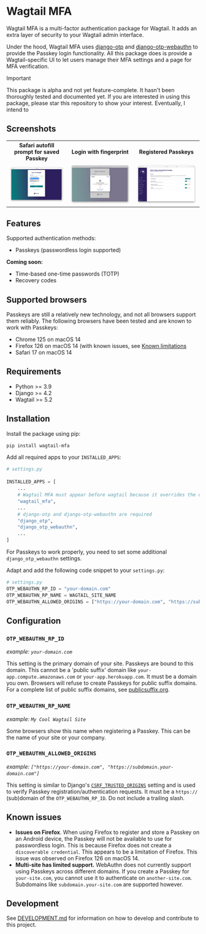 # Wagtail MFA

Wagtail MFA is a multi-factor authentication package for Wagtail. It adds an extra layer of security to your Wagtail admin interface.

Under the hood, Wagtail MFA uses [django-otp](https://github.com/django-otp/django-otp/) and [django-otp-webauthn](https://github.com/Stormbase/django-otp-webauthn) to provide the Passkey login functionality. All this package does is provide a Wagtail-specific UI to let users manage their MFA settings and a page for MFA verification.

> [!IMPORTANT]  
> This package is alpha and not yet feature-complete. It hasn't been thoroughly tested and documented yet. If you are interested in using this package, please star this repository to show your interest. Eventually, I intend to

## Screenshots

<table>
    <tbody>
        <th>Safari autofill prompt for saved Passkey</th>
        <th>Login with fingerprint</th>
        <th>Registered Passkeys</th>
        <tr>
            <td>
                <a href="https://github.com/Stormbase/wagtail-mfa/blob/main/docs/images/wagtail-login-autofill-prompt.png" target="_blank">
                    <img src="https://github.com/Stormbase/wagtail-mfa/blob/main/docs/images/wagtail-login-autofill-prompt.png" alt="Wagtail login page showing a browser prompt to login to this site using saved Passkey">
                </a>
            </td>
            <td>
                <a href="https://github.com/Stormbase/wagtail-mfa/blob/main/docs/images/wagtail-login-touchid-prompt.png" target="_blank">
                    <img src="https://github.com/Stormbase/wagtail-mfa/blob/main/docs/images/wagtail-login-touchid-prompt.png" alt="Wagtail login page showing a browser prompt asking for a fingerprint scan">
                </a>
            </td>
            <td>
                <a href="https://github.com/Stormbase/wagtail-mfa/blob/main/docs/images/wagtail-user-passkeys-listing.png" target="_blank">
                    <img src="https://github.com/Stormbase/wagtail-mfa/blob/main/docs/images/wagtail-user-passkeys-listing.png" alt="Wagtail account settings page showing a list of registered Passkeys">
                </a>
            </td>
        </tr>
    </tbody>
</table>

## Features

Supported authentication methods:

- Passkeys (passwordless login supported)

**Coming soon:**

- Time-based one-time passwords (TOTP)
- Recovery codes

## Supported browsers

Passkeys are still a relatively new technology, and not all browsers support them reliably. The following browsers have been tested and are known to work with Passkeys:

- Chrome 125 on macOS 14
- Firefox 126 on macOS 14 (with known issues, see [Known limitations](#known-limitations)
- Safari 17 on macOS 14

[^1]: There is a known issue with logging in without a password, see [Known limitations](#known-limitations) for more information.

## Requirements

- Python >= 3.9
- Django >= 4.2
- Wagtail >= 5.2

## Installation

Install the package using pip:

```console
pip install wagtail-mfa
```

Add all required apps to your `INSTALLED_APPS`:

```python
# settings.py

INSTALLED_APPS = [
    ...
    # Wagtail MFA must appear before wagtail because it overrides the default Wagtail login template
    "wagtail_mfa",
    ...
    # django-otp and django-otp-webauthn are required
    "django_otp",
    "django_otp_webauthn",
    ...
]
```

For Passkeys to work properly, you need to set some additional `django_otp_webauthn` settings.

Adapt and add the following code snippet to your `settings.py`:

```python
# settings.py
OTP_WEBAUTHN_RP_ID = "your-domain.com"
OTP_WEBAUTHN_RP_NAME = WAGTAIL_SITE_NAME
OTP_WEBAUTHN_ALLOWED_ORIGINS = ["https://your-domain.com", "https://subdomain.your-domain.com"]
```

## Configuration

### `OTP_WEBAUTHN_RP_ID`

_example: `your-domain.com`_

This setting is the primary domain of your site. Passkeys are bound to this domain. This cannot be a 'public suffix' domain like `your-app.compute.amazonaws.com` or `your-app.herokuapp.com`. It must be a domain you own. Browsers will refuse to create Passkeys for public suffix domains. For a complete list of public suffix domains, see [publicsuffix.org](https://publicsuffix.org/list/public_suffix_list.dat).

### `OTP_WEBAUTHN_RP_NAME`

_example: `My Cool Wagtail Site`_

Some browsers show this name when registering a Passkey. This can be the name of your site or your company.

### `OTP_WEBAUTHN_ALLOWED_ORIGINS`

_example: `["https://your-domain.com", "https://subdomain.your-domain.com"]`_

This setting is similar to Django's [`CSRF_TRUSTED_ORIGINS`](https://docs.djangoproject.com/en/dev/ref/settings/#std-setting-CSRF_TRUSTED_ORIGINS) setting and is used to verify Passkey registration/authentication requests. It must be a `https://` (sub)domain of the `OTP_WEBAUTHN_RP_ID`. Do not include a trailing slash.

## Known issues

- **Issues on Firefox**. When using Firefox to register and store a Passkey on an Android device, the Passkey will not be available to use for passwordless login. This is because Firefox does not create a `discoverable credential`. This appears to be a limitation of Firefox. This issue was observed on Firefox 126 on macOS 14.
- **Multi-site has limited support.** WebAuthn does not currently support using Passkeys across different domains. If you create a Passkey for `your-site.com`, you cannot use it to authenticate on `another-site.com`. Subdomains like `subdomain.your-site.com` are supported however.

## Development

See [DEVELOPMENT.md](DEVELOPMENT.md) for information on how to develop and contribute to this project.